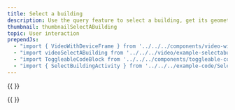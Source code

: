 ```yaml
---
title: Select a building
description: Use the query feature to select a building, get its geometry and draw a polygon highlighting it.
thumbnail: thumbnailSelectABuilding
topic: User interaction
prependJs:
  - "import { VideoWithDeviceFrame } from '../../../components/video-with-device-frame'"
  - "import videoSelectABuilding from '../../../video/example-selectabuilding.mp4'"
  - "import ToggleableCodeBlock from '../../../components/toggleable-code-block'"
  - "import { SelectBuildingActivity } from '../../../example-code/SelectBuildingActivity.js'"
---
```


{{
  <VideoWithDeviceFrame 
    videoFile={videoSelectABuilding}
    rotation="horizontal"
    device="pixel-2"
  />
}}

<!-- Any notes about this example would go here.  -->

{{
  <ToggleableCodeBlock 
    codeSnippet={SelectBuildingActivity}
  />
}}
